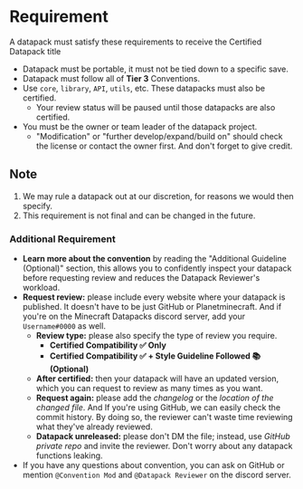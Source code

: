 # Requirement

A datapack must satisfy these requirements to receive the Certified Datapack title

- Datapack must be portable, it must not be tied down to a specific save.
- Datapack must follow all of **Tier 3** Conventions.
- Use `core`, `library`, `API`, `utils`, etc. These datapacks must also be certified.
  - Your review status will be paused until those datapacks are also certified.
- You must be the owner or team leader of the datapack project. 
  - "Modification" or "further develop/expand/build on" should check the license or contact the owner first. And don't forget to give credit.

## Note

1. We may rule a datapack out at our discretion, for reasons we would then specify.
2. This requirement is not final and can be changed in the future.

### Additional Requirement

- **Learn more about the convention** by reading the "Additional Guideline (Optional)" section, this allows you to confidently inspect your datapack before requesting review and reduces the Datapack Reviewer's workload.
- **Request review:** please include every website where your datapack is published. It doesn't have to be just GitHub or Planetminecraft. And if you're on the Minecraft Datapacks discord server, add your `Username#0000` as well.
  - **Review type:** please also specify the type of review you require.
    -  **Certified Compatibility ✅ Only**
    -  **Certified Compatibility ✅ + Style Guideline Followed 📚 (Optional)** 
  - **After certified:** then your datapack will have an updated version, which you can request to review as many times as you want.
  - **Request again:** please add the *changelog* or the *location of the changed file*. And If you're using GitHub, we can easily check the commit history. By doing so, the reviewer can't waste time reviewing what they've already reviewed.
  - **Datapack unreleased:** please don't DM the file; instead, use *GitHub private repo* and invite the reviewer. Don't worry about any datapack functions leaking.
- If you have any questions about convention, you can ask on GitHub or mention `@Convention Mod` and `@Datapack Reviewer` on the discord server.